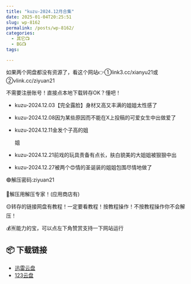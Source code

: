 ```yaml
---
title: "kuzu-2024.12月合集"
date: 2025-01-04T20:25:51
slug: wp-8162
permalink: /posts/wp-8162/
categories:
  - 其它📺
  - BG📺
tags:

---
```


如果两个网盘都没有资源了，看这个网站👉①link3.cc/xianyu21或②vlink.cc/ziyuan21

不需要注册账号！直接点本地下载转存OK？懂吧！

*   kuzu-2024.12.03【完全露脸】身材又高又丰满的姐姐太性感了
*   kuzu-2024.12.08因为某些原因而不能在X上投稿的可爱女生中出做爱了
*   kuzu-2024.12.11金发个子高的姐
    
    姐
    
*   kuzu-2024.12.21前戏的玩具责备有点长，肤白貌美的大姐姐被狠狠中出
    
*   kuzu-2024.12.27被两个😍情的圣诞装的姐姐包围尽情地做了

🟢解压密码:ziyuan21

🔵解压用解压专家！(应用商店有)

🟡转存的链接网盘有教程！一定要看教程！按教程操作！不按教程操作你不会解压！

💰🈶能力的宝，可以点左下角赞赏支持一下网站运行

## 📦 下载链接
- [迅雷云盘](https://blziyuan21.com/pay-download/8162?key=5bc596651b&down_id=0)
- [123云盘](https://blziyuan21.com/pay-download/8162?key=5bc596651b&down_id=1)

